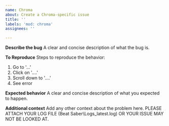 ```yaml
---
name: Chroma
about: Create a Chroma-specific issue
title: ''
labels: 'mod: chroma'
assignees: ''

---
```


**Describe the bug**
A clear and concise description of what the bug is.

**To Reproduce**
Steps to reproduce the behavior:
1. Go to '...'
2. Click on '....'
3. Scroll down to '....'
4. See error

**Expected behavior**
A clear and concise description of what you expected to happen.

**Additional context**
Add any other context about the problem here. PLEASE ATTACH YOUR LOG FILE (Beat Saber\Logs\_latest.log) OR YOUR ISSUE MAY NOT BE LOOKED AT.